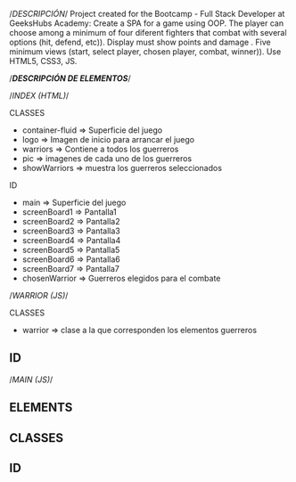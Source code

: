 

/*DESCRIPCIÓN*/
Project created for the Bootcamp - Full Stack Developer at GeeksHubs Academy: Create a SPA for a game using OOP. The player can choose among a minimum of four diferent fighters that combat with several options (hit, defend, etc)). Display must show points and  damage . Five minimum views (start, select player, chosen player, combat, winner)). Use HTML5, CSS3, JS.

/***DESCRIPCIÓN DE ELEMENTOS***/

/*INDEX (HTML)*/

CLASSES
- container-fluid => Superficie del juego
- logo => Imagen de inicio para arrancar el juego
- warriors => Contiene a todos los guerreros
- pic => imagenes de cada uno de los guerreros
- showWarriors => muestra los guerreros seleccionados

ID
- main => Superficie del juego
- screenBoard1 => Pantalla1
- screenBoard2 => Pantalla2
- screenBoard3 => Pantalla3
- screenBoard4 => Pantalla4
- screenBoard5 => Pantalla5
- screenBoard6 => Pantalla6
- screenBoard7 => Pantalla7
- chosenWarrior => Guerreros elegidos para el combate

/*WARRIOR (JS)*/

CLASSES
- warrior => clase a la que corresponden los elementos guerreros

ID
-

/*MAIN (JS)*/

ELEMENTS
-

CLASSES
-

ID
-